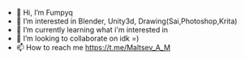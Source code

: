 - 👋 Hi, I’m Fumpyq
- 👀 I’m interested in Blender, Unity3d, Drawing(Sai,Photoshop,Krita)
- 🌱 I’m currently learning what i'm interested in
- 💞️ I’m looking to collaborate on idk =)
- 📫 How to reach me https://t.me/Maltsev_A_M

<!---
sasha2and2/sasha2and2 is a ✨ special ✨ repository because its `README.md` (this file) appears on your GitHub profile.
You can click the Preview link to take a look at your changes.
--->
